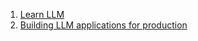 1.  [Learn LLM](https://github.com/harirajeev/learn_LLMS/blob/main/Learn%20LLM.md)
2.  [Building LLM applications for production](https://huyenchip.com/2023/04/11/llm-engineering.html)
